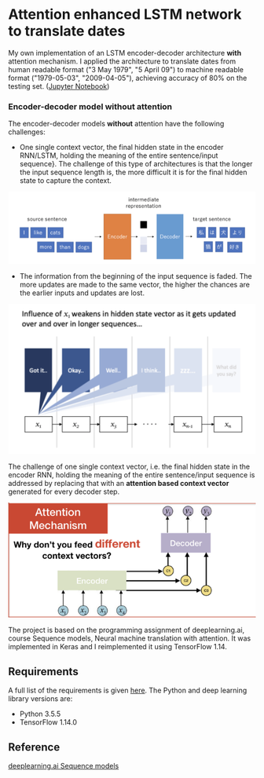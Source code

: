 [//]: # (Image References)

[image1]: /images/seq2seq.png "seq2seq"
[image2]: /images/seq2seq_2.png "seq2seq2"
[image3]: /images/attention2.png "attention"

# Attention enhanced LSTM network to translate dates

My own implementation of an LSTM encoder-decoder architecture **with** attention mechanism. I applied the architecture to translate dates from human readable format ("3 May 1979", "5 April 09") to machine readable format ("1979-05-03", "2009-04-05"), achieving accuracy of 80% on the testing set.
([Jupyter Notebook](https://nbviewer.jupyter.org/github/vgkortsas/Attention_enhanced_LSTM/blob/master/Attention_mechanism_translate_dates.ipynb))

### Encoder-decoder model without attention
The encoder-decoder models **without** attention have the following challenges:

* One single context vector, the final hidden state in the encoder RNN/LSTM, holding the meaning of the entire sentence/input sequence}. The challenge of this type of architectures is that the longer the input sequence length is, the more difficult it is for the final hidden state to capture the context. 

![seq2seq][image1]

* The information from the beginning of the input sequence is faded. The more updates are made to the same vector, the higher the chances are the earlier inputs and updates are lost.

![seq2seq2][image2]

The challenge of one single context vector, i.e. the final hidden state in the encoder RNN, holding the meaning of the entire sentence/input sequence is addressed by replacing that with an **attention based context vector** generated for every decoder step.

![attention][image3]

The project is based on the programming assignment of deeplearning.ai, course Sequence models, Neural machine translation with attention. It was implemented in Keras and I reimplemented it using TensorFlow 1.14.

## Requirements
A full list of the requirements is given [here](https://github.com/vgkortsas/Attention_mechanism_translate_dates/blob/master/requirements.txt). The Python and deep learning library versions are:
- Python 3.5.5
- TensorFlow 1.14.0

## Reference
[deeplearning.ai Sequence models](https://www.coursera.org/learn/nlp-sequence-models)




